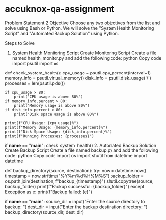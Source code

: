 # accuknox-qa-assignment
Problem Statement 2
Objective
Choose any two objectives from the list and solve using Bash or Python. We will solve the "System Health Monitoring Script" and "Automated Backup Solution" using Python.

Steps to Solve
1. System Health Monitoring Script
Create Monitoring Script
Create a file named health_monitor.py and add the following code:
python
Copy code
import psutil
import os

def check_system_health():
    cpu_usage = psutil.cpu_percent(interval=1)
    memory_info = psutil.virtual_memory()
    disk_info = psutil.disk_usage('/')
    processes = len(psutil.pids())

    if cpu_usage > 80:
        print("CPU usage is above 80%")
    if memory_info.percent > 80:
        print("Memory usage is above 80%")
    if disk_info.percent > 80:
        print("Disk space usage is above 80%")

    print(f"CPU Usage: {cpu_usage}%")
    print(f"Memory Usage: {memory_info.percent}%")
    print(f"Disk Space Usage: {disk_info.percent}%")
    print(f"Running Processes: {processes}")

if __name__ == "__main__":
    check_system_health()
2. Automated Backup Solution
Create Backup Script
Create a file named backup.py and add the following code:
python
Copy code
import os
import shutil
from datetime import datetime

def backup_directory(source, destination):
    try:
        now = datetime.now()
        timestamp = now.strftime("%Y%m%d%H%M%S")
        backup_folder = os.path.join(destination, f"backup_{timestamp}")
        shutil.copytree(source, backup_folder)
        print(f"Backup successful: {backup_folder}")
    except Exception as e:
        print(f"Backup failed: {e}")

if __name__ == "__main__":
    source_dir = input("Enter the source directory to backup: ")
    dest_dir = input("Enter the backup destination directory: ")
    backup_directory(source_dir, dest_dir)
